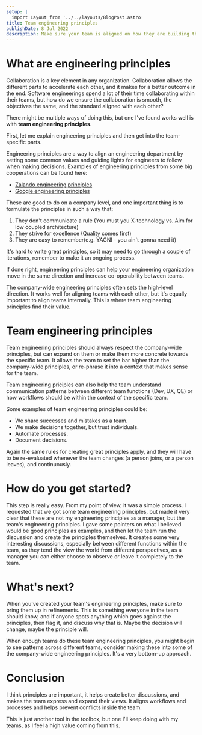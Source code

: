 ```yaml
---
setup: |
  import Layout from '../../layouts/BlogPost.astro'
title: Team engineering principles
publishDate: 8 Jul 2022
description: Make sure your team is aligned on how they are building things, and how they collaborate
---
```

# What are engineering principles
Collaboration is a key element in any organization.
Collaboration allows the different parts to accelerate each other, and it makes for a better outcome in the end.
Software engineerings spend a lot of their time collaborating within their teams, but how do we ensure the collaboration is smooth, the objectives the same, and the standard aligned with each other?

There might be multiple ways of doing this, but one I've found works well is with **team engineering principles**.

First, let me explain engineering principles and then get into the team-specific parts.

Engineering principles are a way to align an engineering department by setting some common values and guiding lights for engineers to follow when making decisions.
Examples of engineering principles from some big cooperations can be found here:
- [Zalando engineering principles](https://github.com/zalando/engineering-principles)
- [Google engineering principles](https://techdevguide.withgoogle.com/paths/principles/)

These are good to do on a company level, and one important thing is to formulate the principles in such a way that:
1. They don't communicate a rule (You must you X-technology vs. Aim for low coupled architecture)
2. They strive for excellence (Quality comes first)
3. They are easy to remember(e.g. YAGNI - you ain't gonna need it)

It's hard to write great principles, so it may need to go through a couple of iterations, remember to make it an ongoing process.

If done right, engineering principles can help your engineering organization move in the same direction and increase co-operability between teams.

The company-wide engineering principles often sets the high-level direction.
It works well for aligning teams with each other, but it's equally important to align teams internally. This is where team engineering principles find their value.

# Team engineering principles
Team engineering principles should always respect the company-wide principles, but can expand on them or make them more concrete towards the specific team.
It allows the team to set the bar higher than the company-wide principles, or re-phrase it into a context that makes sense for the team.

Team engineering priciples can also help the team understand communication patterns between different team functions (Dev, UX, QE) or how workflows should be within the context of the specific team.

Some examples of team engineering principles could be:
- We share successes and mistakes as a team.
- We make decisions together, but trust individuals.
- Automate processes.
- Document decisions.

Again the same rules for creating great principles apply, and they will have to be re-evaluated whenever the team changes (a person joins, or a person leaves), and continuously.

# How do you get started?
This step is really easy. From my point of view, it was a simple process.
I requested that we got some team engineering principles, but made it very clear that these are not my engineering principles as a manager, but the team's engineering principles. I gave some pointers on what I believed would be good principles as examples, and then let the team run the discussion and create the principles themselves.
It creates some very interesting discussions, especially between different functions within the team, as they tend the view the world from different perspectives, as a manager you can either choose to observe or leave it completely to the team.


# What's next?
When you've created your team's engineering principles, make sure to bring them up in refinements. This is something everyone in the team should know, and if anyone spots anything which goes against the principles, then flag it, and discuss why that is. Maybe the decision will change, maybe the principle will.

When enough teams do these team engineering principles, you might begin to see patterns across different teams, consider making these into some of the company-wide engineering principles. It's a very bottom-up approach.

# Conclusion
I think principles are important, it helps create better discussions, and makes the team express and expand their views. It aligns workflows and processes and helps prevent conflicts inside the team.

This is just another tool in the toolbox, but one I'll keep doing with my teams, as I feel a high value coming from this.
